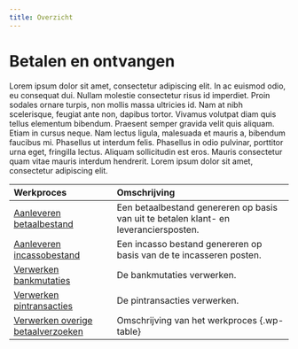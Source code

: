 ```yaml
---
title: Overzicht
---
```


# Betalen en ontvangen

Lorem ipsum dolor sit amet, consectetur adipiscing elit. In ac euismod odio, eu consequat dui. Nullam molestie consectetur risus id imperdiet. Proin sodales ornare turpis, non mollis massa ultricies id. Nam at nibh scelerisque, feugiat ante non, dapibus tortor. Vivamus volutpat diam quis tellus elementum bibendum. Praesent semper gravida velit quis aliquam. Etiam in cursus neque. Nam lectus ligula, malesuada et mauris a, bibendum faucibus mi. Phasellus ut interdum felis. Phasellus in odio pulvinar, porttitor urna eget, fringilla lectus. Aliquam sollicitudin est eros. Mauris consectetur quam vitae mauris interdum hendrerit. Lorem ipsum dolor sit amet, consectetur adipiscing elit.

Werkproces | Omschrijving
:--- | :---
[Aanleveren betaalbestand](aanleveren-betaalbestand.md) | Een betaalbestand genereren op basis van uit te betalen klant- en leveranciersposten.
[Aanleveren incassobestand](aanleveren-incassobestand.md) | Een incasso bestand genereren op basis van de te incasseren posten.
[Verwerken bankmutaties](verwerken-bankmutaties.md) | De bankmutaties verwerken.
[Verwerken pintransacties](verwerken-pintransacties.md) | De pintransacties verwerken.
[Verwerken overige betaalverzoeken](verwerken-overige-betaalverzoeken.md) | Omschrijving van het werkproces {.wp-table}